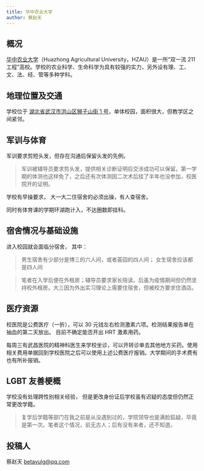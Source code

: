 ```yaml
---
title: 华中农业大学
author: 蔡赵天
---
```


## 概况

[华中农业大学](https://www.hzau.edu.cn)（Huazhong Agricultural University，HZAU）是一所“双一流 211 工程”高校。学校的农业科学、生命科学为具有较强的实力，另外设有理、工、文、法、经、管等多种学科。

## 地理位置及交通

学校位于 [湖北省武汉市洪山区狮子山街 1 号](https://amap.com/place/B001B08XU8)，单体校园，面积很大，但教学区之间紧邻。

## 军训与体育

军训要求剪短头发，但存在沟通后保留头发的先例。

> 军训被辅导员要求剪头发，提供相关诊断证明后交涉成功可以保留。第一学期的体测也这样免了，之后还有次体测因二次术后挂了半年也没参加，校医院开的证明。

学校有早操要求， 大一大二住宿舍的必须出操，有人查宿舍。

同时有体育课的学期环湖跑计入，不达圈数即挂科。

## 宿舍情况与基础设施

进入校园就会面临分宿舍， 其中：
> 男生宿舍有少部分是博三的六人间，或者荟园的四人间；
> 女生宿舍应该都是四人间

> 笔者在入学后便在外租房；辅导员要求家长陪读。后虽为疫情期间但仍然坚持校外租房。大三因为外出实习理论上需要住宿舍，但被校方要求住酒店。

## 医疗资源

校医院是公费医疗（一折），可以 30 元钱左右检测激素六项。检测结果报告单在抽血的第二天放出。 目前不确定能否开出 HRT 激素用药。

每周三有武昌医院的精神科医生来学校坐诊，可以开转诊单去其他地方买药。使用相关费用单据回到学校医院之后可以使用上述公费医疗报销。大学期间的手术费有也有所补报销。

## LGBT 友善梗概

学校没有处理跨性别相关经验， 但是更改身份证后学校虽有迟疑的态度但仍然正常更改学籍。

> 复学后学籍等部门在我之前是从没遇到过的，学院领导也是满脸狐疑，毕竟是第一次。笔者这个情况，前无古人；后有没有来者，还不知道。

## 投稿人

蔡赵天 <betavulg@qq.com>
